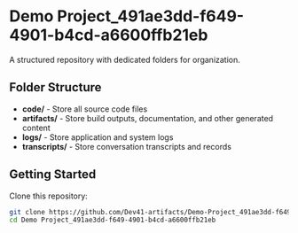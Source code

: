 # Demo Project_491ae3dd-f649-4901-b4cd-a6600ffb21eb
A structured repository with dedicated folders for organization.

## Folder Structure

- **code/** - Store all source code files
- **artifacts/** - Store build outputs, documentation, and other generated content
- **logs/** - Store application and system logs
- **transcripts/** - Store conversation transcripts and records

## Getting Started

Clone this repository:
```bash
git clone https://github.com/Dev41-artifacts/Demo-Project_491ae3dd-f649-4901-b4cd-a6600ffb21eb
cd Demo Project_491ae3dd-f649-4901-b4cd-a6600ffb21eb
```
